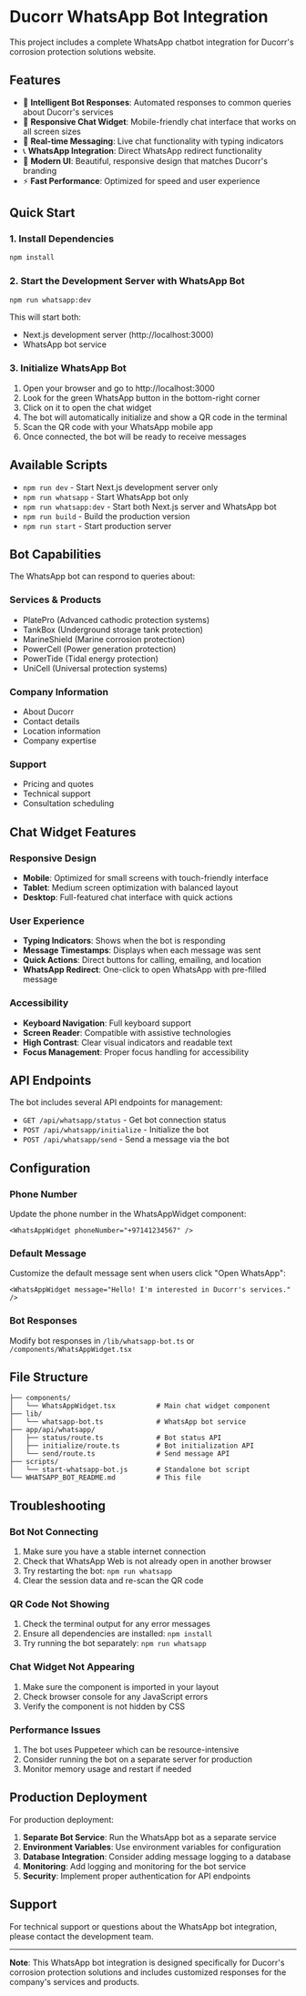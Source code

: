 # Ducorr WhatsApp Bot Integration

This project includes a complete WhatsApp chatbot integration for Ducorr's corrosion protection solutions website.

## Features

- 🤖 **Intelligent Bot Responses**: Automated responses to common queries about Ducorr's services
- 📱 **Responsive Chat Widget**: Mobile-friendly chat interface that works on all screen sizes
- 🔄 **Real-time Messaging**: Live chat functionality with typing indicators
- 📞 **WhatsApp Integration**: Direct WhatsApp redirect functionality
- 🎨 **Modern UI**: Beautiful, responsive design that matches Ducorr's branding
- ⚡ **Fast Performance**: Optimized for speed and user experience

## Quick Start

### 1. Install Dependencies
```bash
npm install
```

### 2. Start the Development Server with WhatsApp Bot
```bash
npm run whatsapp:dev
```

This will start both:
- Next.js development server (http://localhost:3000)
- WhatsApp bot service

### 3. Initialize WhatsApp Bot
1. Open your browser and go to http://localhost:3000
2. Look for the green WhatsApp button in the bottom-right corner
3. Click on it to open the chat widget
4. The bot will automatically initialize and show a QR code in the terminal
5. Scan the QR code with your WhatsApp mobile app
6. Once connected, the bot will be ready to receive messages

## Available Scripts

- `npm run dev` - Start Next.js development server only
- `npm run whatsapp` - Start WhatsApp bot only
- `npm run whatsapp:dev` - Start both Next.js server and WhatsApp bot
- `npm run build` - Build the production version
- `npm run start` - Start production server

## Bot Capabilities

The WhatsApp bot can respond to queries about:

### Services & Products
- PlatePro (Advanced cathodic protection systems)
- TankBox (Underground storage tank protection)
- MarineShield (Marine corrosion protection)
- PowerCell (Power generation protection)
- PowerTide (Tidal energy protection)
- UniCell (Universal protection systems)

### Company Information
- About Ducorr
- Contact details
- Location information
- Company expertise

### Support
- Pricing and quotes
- Technical support
- Consultation scheduling

## Chat Widget Features

### Responsive Design
- **Mobile**: Optimized for small screens with touch-friendly interface
- **Tablet**: Medium screen optimization with balanced layout
- **Desktop**: Full-featured chat interface with quick actions

### User Experience
- **Typing Indicators**: Shows when the bot is responding
- **Message Timestamps**: Displays when each message was sent
- **Quick Actions**: Direct buttons for calling, emailing, and location
- **WhatsApp Redirect**: One-click to open WhatsApp with pre-filled message

### Accessibility
- **Keyboard Navigation**: Full keyboard support
- **Screen Reader**: Compatible with assistive technologies
- **High Contrast**: Clear visual indicators and readable text
- **Focus Management**: Proper focus handling for accessibility

## API Endpoints

The bot includes several API endpoints for management:

- `GET /api/whatsapp/status` - Get bot connection status
- `POST /api/whatsapp/initialize` - Initialize the bot
- `POST /api/whatsapp/send` - Send a message via the bot

## Configuration

### Phone Number
Update the phone number in the WhatsAppWidget component:
```tsx
<WhatsAppWidget phoneNumber="+97141234567" />
```

### Default Message
Customize the default message sent when users click "Open WhatsApp":
```tsx
<WhatsAppWidget message="Hello! I'm interested in Ducorr's services." />
```

### Bot Responses
Modify bot responses in `/lib/whatsapp-bot.ts` or `/components/WhatsAppWidget.tsx`

## File Structure

```
├── components/
│   └── WhatsAppWidget.tsx          # Main chat widget component
├── lib/
│   └── whatsapp-bot.ts             # WhatsApp bot service
├── app/api/whatsapp/
│   ├── status/route.ts             # Bot status API
│   ├── initialize/route.ts         # Bot initialization API
│   └── send/route.ts               # Send message API
├── scripts/
│   └── start-whatsapp-bot.js       # Standalone bot script
└── WHATSAPP_BOT_README.md          # This file
```

## Troubleshooting

### Bot Not Connecting
1. Make sure you have a stable internet connection
2. Check that WhatsApp Web is not already open in another browser
3. Try restarting the bot: `npm run whatsapp`
4. Clear the session data and re-scan the QR code

### QR Code Not Showing
1. Check the terminal output for any error messages
2. Ensure all dependencies are installed: `npm install`
3. Try running the bot separately: `npm run whatsapp`

### Chat Widget Not Appearing
1. Make sure the component is imported in your layout
2. Check browser console for any JavaScript errors
3. Verify the component is not hidden by CSS

### Performance Issues
1. The bot uses Puppeteer which can be resource-intensive
2. Consider running the bot on a separate server for production
3. Monitor memory usage and restart if needed

## Production Deployment

For production deployment:

1. **Separate Bot Service**: Run the WhatsApp bot as a separate service
2. **Environment Variables**: Use environment variables for configuration
3. **Database Integration**: Consider adding message logging to a database
4. **Monitoring**: Add logging and monitoring for the bot service
5. **Security**: Implement proper authentication for API endpoints

## Support

For technical support or questions about the WhatsApp bot integration, please contact the development team.

---

**Note**: This WhatsApp bot integration is designed specifically for Ducorr's corrosion protection solutions and includes customized responses for the company's services and products.

